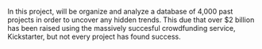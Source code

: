In this project, will be organize and analyze a database of 4,000 past projects in order to 
uncover any hidden trends. This due that over $2 billion has been raised using the massively
succesful crowdfunding service, Kickstarter, but not every project has found success. 
